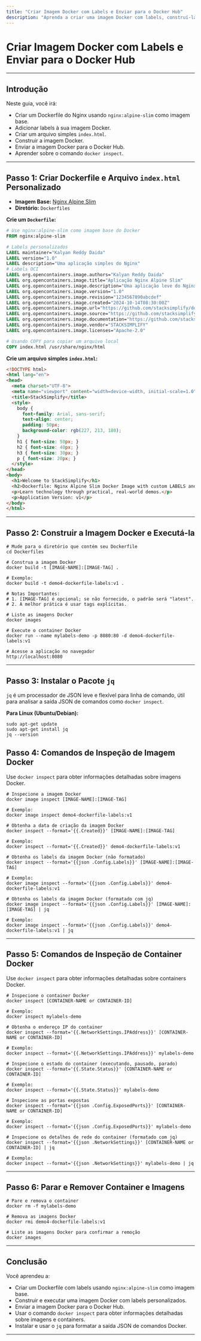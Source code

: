 ```yaml
---
title: "Criar Imagem Docker com Labels e Enviar para o Docker Hub"
description: "Aprenda a criar uma imagem Docker com labels, construí-la, inspecioná-la e enviá-la para o Docker Hub. Este guia cobre a criação do Dockerfile, adição de labels, construção de imagens e uso do comando docker inspect."
---
```


# Criar Imagem Docker com Labels e Enviar para o Docker Hub

---

## Introdução

Neste guia, você irá:

- Criar um Dockerfile do Nginx usando `nginx:alpine-slim` como imagem base.
- Adicionar labels à sua imagem Docker.
- Criar um arquivo simples `index.html`.
- Construir a imagem Docker.
- Enviar a imagem Docker para o Docker Hub.
- Aprender sobre o comando `docker inspect`.

---

## Passo 1: Criar Dockerfile e Arquivo `index.html` Personalizado

- **Imagem Base:** [Nginx Alpine Slim](https://hub.docker.com/_/nginx/tags?page_size=&ordering=&name=alpine-slim)
- **Diretório:** `Dockerfiles`

**Crie um `Dockerfile`:**

```dockerfile
# Use nginx:alpine-slim como imagem base do Docker
FROM nginx:alpine-slim

# Labels personalizados
LABEL maintainer="Kalyan Reddy Daida"  
LABEL version="1.0"
LABEL description="Uma aplicação simples do Nginx"
# Labels OCI
LABEL org.opencontainers.image.authors="Kalyan Reddy Daida"
LABEL org.opencontainers.image.title="Aplicação Nginx Alpine Slim"
LABEL org.opencontainers.image.description="Uma aplicação leve do Nginx construída no Alpine."
LABEL org.opencontainers.image.version="1.0"
LABEL org.opencontainers.image.revision="1234567890abcdef" 
LABEL org.opencontainers.image.created="2024-10-14T08:30:00Z"
LABEL org.opencontainers.image.url="https://github.com/stacksimplify/docker-in-a-weekend"
LABEL org.opencontainers.image.source="https://github.com/stacksimplify/docker-in-a-weekend/tree/main/04-Dockerfile-LABELS/Dockerfiles"
LABEL org.opencontainers.image.documentation="https://github.com/stacksimplify/docker-in-a-weekend/tree/main/04-Dockerfile-LABELS"
LABEL org.opencontainers.image.vendor="STACKSIMPLIFY"
LABEL org.opencontainers.image.licenses="Apache-2.0"

# Usando COPY para copiar um arquivo local
COPY index.html /usr/share/nginx/html
```

**Crie um arquivo simples `index.html`:**

```html
<!DOCTYPE html>
<html lang="en">
<head>
  <meta charset="UTF-8">
  <meta name="viewport" content="width=device-width, initial-scale=1.0">
  <title>StackSimplify</title>
  <style>
    body { 
      font-family: Arial, sans-serif; 
      text-align: center; 
      padding: 50px; 
      background-color: rgb(227, 213, 180);
    }
    h1 { font-size: 50px; }
    h2 { font-size: 40px; }
    h3 { font-size: 30px; }
    p { font-size: 20px; }
  </style>
</head>
<body>
  <h1>Welcome to StackSimplify</h1>
  <h2>Dockerfile: Nginx Alpine Slim Docker Image with custom LABELS and OCI LABELS</h2>
  <p>Learn technology through practical, real-world demos.</p>
  <p>Application Version: v1</p>
</body>
</html>
```

---

## Passo 2: Construir a Imagem Docker e Executá-la

```
# Mude para o diretório que contém seu Dockerfile
cd Dockerfiles

# Construa a imagem Docker
docker build -t [IMAGE-NAME]:[IMAGE-TAG] .

# Exemplo:
docker build -t demo4-dockerfile-labels:v1 .

# Notas Importantes:
# 1. [IMAGE-TAG] é opcional; se não fornecido, o padrão será "latest".
# 2. A melhor prática é usar tags explícitas.

# Liste as imagens Docker
docker images

# Execute o container Docker
docker run --name mylabels-demo -p 8080:80 -d demo4-dockerfile-labels:v1

# Acesse a aplicação no navegador
http://localhost:8080
```

---

## Passo 3: Instalar o Pacote `jq`

`jq` é um processador de JSON leve e flexível para linha de comando, útil para analisar a saída JSON de comandos como `docker inspect`.


**Para Linux (Ubuntu/Debian):**

```
sudo apt-get update
sudo apt-get install jq
jq --version
```


## Passo 4: Comandos de Inspeção de Imagem Docker

Use `docker inspect` para obter informações detalhadas sobre imagens Docker.

```
# Inspecione a imagem Docker
docker image inspect [IMAGE-NAME]:[IMAGE-TAG]

# Exemplo:
docker image inspect demo4-dockerfile-labels:v1

# Obtenha a data de criação da imagem Docker
docker inspect --format='{{.Created}}' [IMAGE-NAME]:[IMAGE-TAG]

# Exemplo:
docker inspect --format='{{.Created}}' demo4-dockerfile-labels:v1

# Obtenha os labels da imagem Docker (não formatado)
docker inspect --format='{{json .Config.Labels}}' [IMAGE-NAME]:[IMAGE-TAG]

# Exemplo:
docker image inspect --format='{{json .Config.Labels}}' demo4-dockerfile-labels:v1

# Obtenha os labels da imagem Docker (formatado com jq)
docker image inspect --format='{{json .Config.Labels}}' [IMAGE-NAME]:[IMAGE-TAG] | jq

# Exemplo:
docker image inspect --format='{{json .Config.Labels}}' demo4-dockerfile-labels:v1 | jq
```

---

## Passo 5: Comandos de Inspeção de Container Docker

Use `docker inspect` para obter informações detalhadas sobre containers Docker.

```
# Inspecione o container Docker
docker inspect [CONTAINER-NAME or CONTAINER-ID]

# Exemplo:
docker inspect mylabels-demo

# Obtenha o endereço IP do container
docker inspect --format='{{.NetworkSettings.IPAddress}}' [CONTAINER-NAME or CONTAINER-ID]

# Exemplo:
docker inspect --format='{{.NetworkSettings.IPAddress}}' mylabels-demo

# Inspecione o estado do container (executando, pausado, parado)
docker inspect --format='{{.State.Status}}' [CONTAINER-NAME or CONTAINER-ID]

# Exemplo:
docker inspect --format='{{.State.Status}}' mylabels-demo

# Inspecione as portas expostas
docker inspect --format='{{json .Config.ExposedPorts}}' [CONTAINER-NAME or CONTAINER-ID]

# Exemplo:
docker inspect --format='{{json .Config.ExposedPorts}}' mylabels-demo

# Inspecione os detalhes de rede do container (formatado com jq)
docker inspect --format='{{json .NetworkSettings}}' [CONTAINER-NAME or CONTAINER-ID] | jq

# Exemplo:
docker inspect --format='{{json .NetworkSettings}}' mylabels-demo | jq
```

---

## Passo 6: Parar e Remover Container e Imagens

```
# Pare e remova o container
docker rm -f mylabels-demo

# Remova as imagens Docker
docker rmi demo4-dockerfile-labels:v1

# Liste as imagens Docker para confirmar a remoção
docker images
```

---

## Conclusão

Você aprendeu a:

- Criar um Dockerfile com labels usando `nginx:alpine-slim` como imagem base.
- Construir e executar uma imagem Docker com labels personalizados.
- Enviar a imagem Docker para o Docker Hub.
- Usar o comando `docker inspect` para obter informações detalhadas sobre imagens e containers.
- Instalar e usar o `jq` para formatar a saída JSON de comandos Docker.

---

